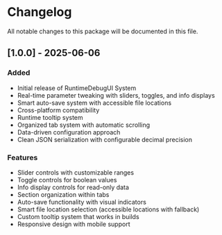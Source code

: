 # Changelog

All notable changes to this package will be documented in this file.

## [1.0.0] - 2025-06-06

### Added
- Initial release of RuntimeDebugUI System
- Real-time parameter tweaking with sliders, toggles, and info displays
- Smart auto-save system with accessible file locations
- Cross-platform compatibility
- Runtime tooltip system
- Organized tab system with automatic scrolling
- Data-driven configuration approach
- Clean JSON serialization with configurable decimal precision

### Features
- Slider controls with customizable ranges
- Toggle controls for boolean values
- Info display controls for read-only data
- Section organization within tabs
- Auto-save functionality with visual indicators
- Smart file location selection (accessible locations with fallback)
- Custom tooltip system that works in builds
- Responsive design with mobile support